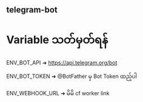 ## telegram-bot

# Variable  သတ်မှတ်ရန်
ENV_BOT_API ➜ https://api.telegram.org/bot

ENV_BOT_TOKEN ➜ @BotFather မှ Bot Token ထည့်ပါ

ENV_WEBHOOK_URL ➜ မိမိ cf worker link
